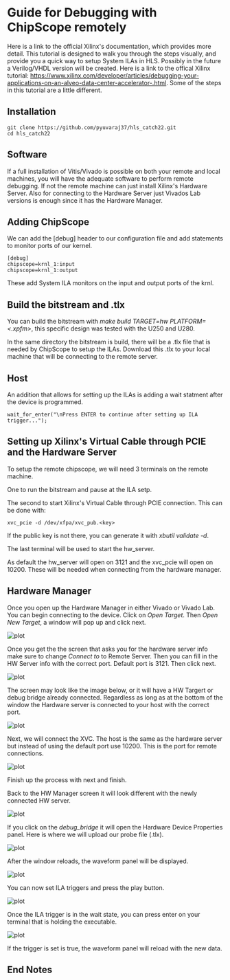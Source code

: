 # Guide for Debugging with ChipScope remotely 

Here is a link to the official Xilinx's documentation, which provides more detail. This tutorial is designed to walk you through the steps visually, and provide you a quick way to setup System ILAs in HLS. 
Possibly in the future a Verilog/VHDL version will be created. 
Here is a link to the offical Xilinx tutorial: https://www.xilinx.com/developer/articles/debugging-your-applications-on-an-alveo-data-center-accelerator-.html. Some of the steps in this tutorial are a little different. 

## Installation 

```
git clone https://github.com/pyuvaraj37/hls_catch22.git
cd hls_catch22
```

## Software 
If a full installation of Vitis/Vivado is possible on both your remote and local machines, you will have the adequate software to perform remote debugging. If not the remote machine can just install Xilinx's Hardware Server. Also for connecting to the Hardware Server just Vivados Lab versions is enough since it has the Hardware Manager. 

## Adding ChipScope
We can add the \[debug\] header to our configuration file and add statements to monitor ports of our kernel. 

```
[debug]
chipscope=krnl_1:input
chipscope=krnl_1:output
```

These add System ILA monitors on the input and output ports of the krnl. 

## Build the bitstream and .tlx
You can build the bitstream with *make build TARGET=hw PLATFORM=<.xpfm>*, this specific design was tested with the U250 and U280. 

In the same directory the bitstream is build, there will be a .tlx file that is needed by ChipScope to setup the ILAs. Download this .tlx to your local machine that will be connecting to the remote server. 

## Host 
An addition that allows for setting up the ILAs is adding a wait statment after the device is programmed. 

```
wait_for_enter("\nPress ENTER to continue after setting up ILA trigger...");
```

## Setting up Xilinx's Virtual Cable through PCIE and the Hardware Server 
To setup the remote chipscope, we will need 3 terminals on the remote machine. 

One to run the bitstream and pause at the ILA setp. 

The second to start Xilinx's Virtual Cable through PCIE connection. This can be done with:
```
xvc_pcie -d /dev/xfpa/xvc_pub.<key>  
```
If the public key is not there, you can generate it with *xbutil validate -d*. 

The last terminal will be used to start the hw_server. 

As default the hw_server will open on 3121 and the xvc_pcie will open on 10200. These will be needed when connecting from the hardware manager. 

## Hardware Manager 
Once you open up the Hardware Manager in either Vivado or Vivado Lab. You can begin connecting to the device. Click on *Open Target*. Then *Open New Target*, a window will pop up and click next. 

![plot](./images/New-HW-Target.png)

Once you get the the screen that asks you for the hardware server info make sure to change *Connect to* to Remote Server. Then you can fill in the HW Server info with the correct port. Default port is 3121. Then click next. 

![plot](./images/Connect-To-HW-Server.png)

The screen may look like the image below, or it will have a HW Targert or debug bridge already connected. Regardless as long as at the bottom of the window the Hardware server is connected to your host with the correct port. 

![plot](./images/After-HW-Server.png)

Next, we will connect the XVC. The host is the same as the hardware server but instead of using the default port use 10200. This is the port for remote connections. 

![plot](./images/Add-XVC-Port.png)

Finish up the process with next and finish. 

Back to the HW Manager screen it will look different with the newly connected HW server. 

![plot](./images/Debug-Bridge.png)

If you click on the *debug_bridge* it will open the Hardware Device Properties panel. Here is where we will upload our probe file (.tlx). 

![plot](./images/Add-Probe-File.png)

After the window reloads, the waveform panel will be displayed. 

![plot](./images/After-Adding-Probe-File.png)

You can now set ILA triggers and press the play button. 

![plot](./images/Setting-ILA-Trigger-Values.png)

Once the ILA trigger is in the wait state, you can press enter on your terminal that is holding the executable. 

![plot](./images/Trigger-Wait-State.png)

If the trigger is set is true, the waveform panel will reload with the new data. 

## End Notes 

